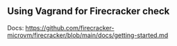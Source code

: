 ## Using Vagrand for Firecracker check


Docs: https://github.com/firecracker-microvm/firecracker/blob/main/docs/getting-started.md

